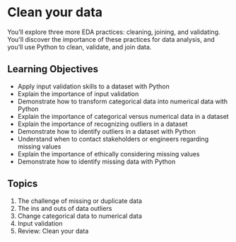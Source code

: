 # Clean your data


You’ll explore three more EDA practices: cleaning, joining, and validating. You'll discover the importance of these practices for data analysis, and you’ll use Python to clean, validate, and join data.



## Learning Objectives

- Apply input validation skills to a dataset with Python
- Explain the importance of input validation
- Demonstrate how to transform categorical data into numerical data with Python
- Explain the importance of categorical versus numerical data in a dataset
- Explain the importance of recognizing outliers in a dataset
- Demonstrate how to identify outliers in a dataset with Python
- Understand when to contact stakeholders or engineers regarding missing values
- Explain the importance of ethically considering missing values
- Demonstrate how to identify missing data with Python

## Topics

1. The challenge of missing or duplicate data
2. The ins and outs of data outliers
3. Change categorical data to numerical data
4. Input validation
5. Review: Clean your data



